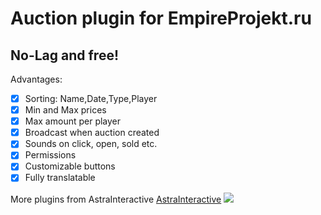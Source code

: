 # Auction plugin for EmpireProjekt.ru
## No-Lag and free!

Advantages:
- [x] Sorting: Name,Date,Type,Player
- [x] Min and Max prices
- [x] Max amount per player
- [x] Broadcast when auction created
- [x] Sounds on click, open, sold etc.
- [x] Permissions 
- [x] Customizable buttons
- [x] Fully translatable

More plugins from AstraInteractive [AstraInteractive](https://github.com/Astra-Interactive)
<img src="https://bstats.org/signatures/bukkit/AstraMarket.svg"/>
